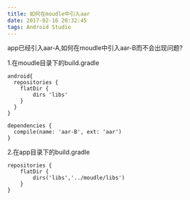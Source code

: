 ```yaml
---
title: 如何在moudle中引入aar
date: 2017-02-16 20:32:45
tags: Android Studio
---
```

app已经引入aar-A,如何在moudle中引入aar-B而不会出现问题?

1.在moudle目录下的build.gradle
```
android{
  repositories {
    flatDir {
        dirs 'libs'
    }
  }
}

dependencies {
  compile(name: 'aar-B', ext: 'aar')
}
```
 2.在app目录下的build.gradle
```
repositories {
    flatDir {
        dirs('libs','../moudle/libs')
    }
}
```
